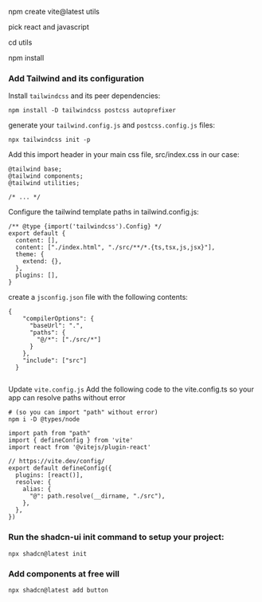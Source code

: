npm create vite@latest utils

pick react and javascript

cd utils

npm install

### Add Tailwind and its configuration
Install `tailwindcss` and its peer dependencies:
```
npm install -D tailwindcss postcss autoprefixer
```
generate your `tailwind.config.js` and `postcss.config.js` files:
```
npx tailwindcss init -p
```
Add this import header in your main css file, src/index.css in our case:
```
@tailwind base;
@tailwind components;
@tailwind utilities;
 
/* ... */
```
Configure the tailwind template paths in tailwind.config.js:
```
/** @type {import('tailwindcss').Config} */
export default {
  content: [],
  content: ["./index.html", "./src/**/*.{ts,tsx,js,jsx}"],
  theme: {
    extend: {},
  },
  plugins: [],
}
```
create a `jsconfig.json` file with the following contents:
```
{
    "compilerOptions": {
      "baseUrl": ".",
      "paths": {
        "@/*": ["./src/*"]
      }
    },
    "include": ["src"]
  }
  
```
Update `vite.config.js`
Add the following code to the vite.config.ts so your app can resolve paths without error
```
# (so you can import "path" without error)
npm i -D @types/node
```
```
import path from "path"
import { defineConfig } from 'vite'
import react from '@vitejs/plugin-react'

// https://vite.dev/config/
export default defineConfig({
  plugins: [react()],
  resolve: {
    alias: {
      "@": path.resolve(__dirname, "./src"),
    },
  },
})
```
### Run the shadcn-ui init command to setup your project:

```
npx shadcn@latest init
```

### Add components at free will
```
npx shadcn@latest add button
```



